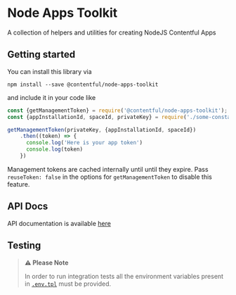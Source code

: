 Node Apps Toolkit
===

A collection of helpers and utilities for creating NodeJS Contentful Apps

## Getting started
 
You can install this library via
 
```
npm install --save @contentful/node-apps-toolkit
```

and include it in your code like

```js
const {getManagementToken} = require('@contentful/node-apps-toolkit');
const {appInstallationId, spaceId, privateKey} = require('./some-constants');

getManagementToken(privateKey, {appInstallationId, spaceId})
    .then((token) => {
      console.log('Here is your app token')
      console.log(token)
    })
```

Management tokens are cached internally until until they expire.
Pass `reuseToken: false` in the options for `getManagementToken` to disable this feature.

## API Docs

API documentation is available [here](https://contentful.github.io/node-apps-toolkit/)

## Testing

> **:warning: Please Note**
> 
> In order to run integration tests all the environment variables present in 
[`.env.tpl`](./.env.tpl) must be provided.
